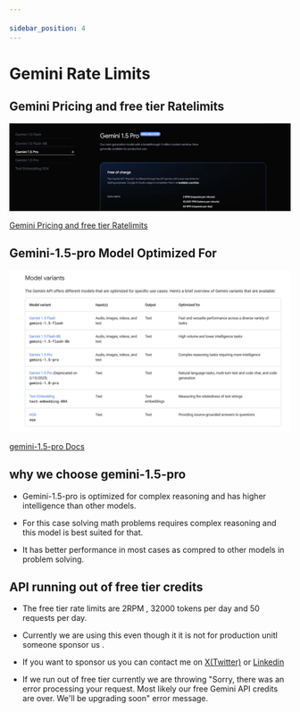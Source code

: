 ```yaml
---

sidebar_position: 4
---
```



# Gemini Rate Limits
## Gemini Pricing and free tier Ratelimits
![Ratelimits Image](./Ratelimits.png)

[Gemini Pricing and free tier Ratelimits](https://ai.google.dev/pricing#1_5pro)


## Gemini-1.5-pro Model Optimized For

![Model Optimized For](./modeloptimizedfor.png)

[gemini-1.5-pro Docs](https://ai.google.dev/gemini-api/docs/models/gemini)


## why we choose gemini-1.5-pro
- Gemini-1.5-pro is optimized for complex reasoning and has higher intelligence than other models.

- For this case solving math problems requires complex reasoning and this model is best suited for that.

- It has better performance in most cases as compred to other models in problem solving.

## API running out of free tier credits
- The free tier rate limits are 2RPM , 32000 tokens per day and 50 requests per day.

- Currently we are using this even though it it is not for production unitl someone sponsor us .

- If you want to sponsor us you can contact me on [X(Twitter)](https://x.com/sreehariX) or [Linkedin](https://www.linkedin.com/in/sreehariX/)

- If we run out of free tier currently we are throwing "Sorry, there was an error processing your request. Most likely our free Gemini API credits are over. We'll be upgrading soon" error message.
